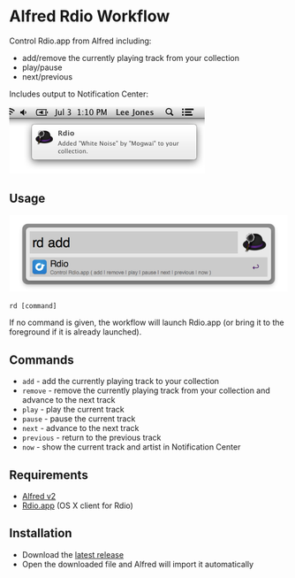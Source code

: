 # Alfred Rdio Workflow

Control Rdio.app from Alfred including:

* add/remove the currently playing track from your collection
* play/pause
* next/previous

Includes output to Notification Center:

![Rdio Alfred Workflow in Notification Center](docs/notification.png)

## Usage

![Rdio Alfred Workflow Usage](docs/usage.png)

	rd [command]

If no command is given, the workflow will launch Rdio.app (or bring it to the foreground if it is already launched).

## Commands

* `add` - add the currently playing track to your collection
* `remove` - remove the currently playing track from your collection and advance to the next track
* `play` - play the current track
* `pause` - pause the current track
* `next` - advance to the next track
* `previous` - return to the previous track
* `now` - show the current track and artist in Notification Center

## Requirements

* [Alfred v2](http://www.alfredapp.com)
* [Rdio.app](http://www.rdio.com/apps/) (OS X client for Rdio)

## Installation

* Download the [latest release](https://github.com/leejones/alfred-rdio-workflow/releases)
* Open the downloaded file and Alfred will import it automatically
